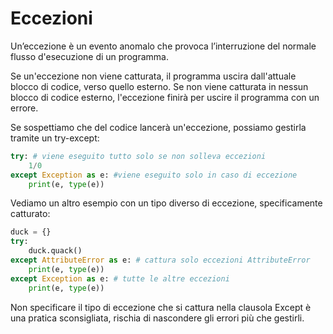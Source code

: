 # Eccezioni 

Un’eccezione è un evento anomalo che provoca l’interruzione del normale flusso d'esecuzione di un programma.

Se un'eccezione non viene catturata, il programma uscira dall'attuale blocco di codice, verso quello esterno. Se non viene catturata in nessun blocco di codice esterno, l'eccezione finirà per uscire il programma con un errore.


Se sospettiamo che del codice lancerà un'eccezione, possiamo gestirla tramite un try-except:

```python
try: # viene eseguito tutto solo se non solleva eccezioni
    1/0
except Exception as e: #viene eseguito solo in caso di eccezione
    print(e, type(e))
```

Vediamo un altro esempio con un tipo diverso di eccezione, 
specificamente catturato:

```python
duck = {}
try:
    duck.quack()
except AttributeError as e: # cattura solo eccezioni AttributeError
    print(e, type(e))
except Exception as e: # tutte le altre eccezioni
    print(e, type(e))
```


Non specificare il tipo di eccezione che si cattura nella clausola Except è una pratica sconsigliata, rischia di nascondere gli errori più che gestirli.




<!-- 
TODO: mettilo nel capitolo delle classi
# 
# Duck Typing: come altri linguaggi di scripting, Python esegue un metodo
# su un oggetto "se ne trova uno con lo stesso nome". Se invece quel nome 
# non viene trovato su un dato oggetto, viene sollevata un'eccezione 
# in runtime, al momento della chiamata, e non prima.
# 
# "If it looks like a duck, and it quacks like a duck, it's a duck".
#
#

 -->
